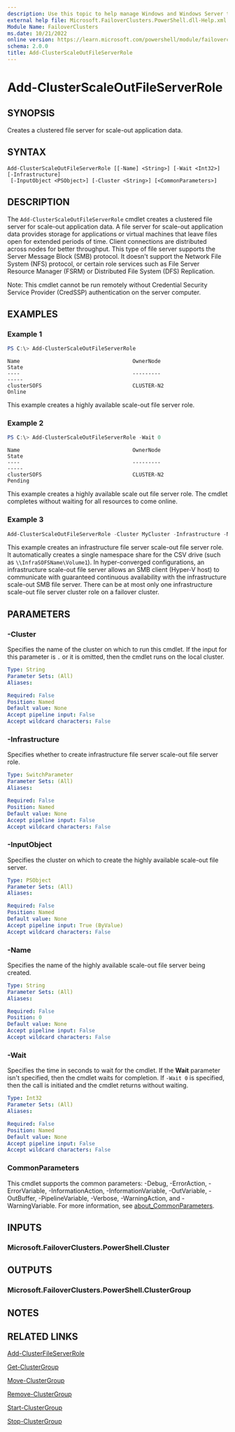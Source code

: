 ```yaml
---
description: Use this topic to help manage Windows and Windows Server technologies with Windows PowerShell.
external help file: Microsoft.FailoverClusters.PowerShell.dll-Help.xml
Module Name: FailoverClusters
ms.date: 10/21/2022
online version: https://learn.microsoft.com/powershell/module/failoverclusters/add-clusterscaleoutfileserverrole?view=windowsserver2022-ps&wt.mc_id=ps-gethelp
schema: 2.0.0
title: Add-ClusterScaleOutFileServerRole
---
```


# Add-ClusterScaleOutFileServerRole

## SYNOPSIS
Creates a clustered file server for scale-out application data.

## SYNTAX

```
Add-ClusterScaleOutFileServerRole [[-Name] <String>] [-Wait <Int32>] [-Infrastructure]
 [-InputObject <PSObject>] [-Cluster <String>] [<CommonParameters>]
```

## DESCRIPTION

The `Add-ClusterScaleOutFileServerRole` cmdlet creates a clustered file server for scale-out
application data. A file server for scale-out application data provides storage for applications or
virtual machines that leave files open for extended periods of time. Client connections are
distributed across nodes for better throughput. This type of file server supports the Server Message
Block (SMB) protocol. It doesn't support the Network File System (NFS) protocol, or certain role
services such as File Server Resource Manager (FSRM) or Distributed File System (DFS) Replication.

Note: This cmdlet cannot be run remotely without Credential Security Service Provider (CredSSP)
authentication on the server computer.

## EXAMPLES

### Example 1

```powershell
PS C:\> Add-ClusterScaleOutFileServerRole
```
```output
Name                                    OwnerNode                               State 
----                                    ---------                               ----- 
clusterSOFS                             CLUSTER-N2                              Online
```

This example creates a highly available scale-out file server role.

### Example 2

```powershell
PS C:\> Add-ClusterScaleOutFileServerRole -Wait 0
```
```output
Name                                    OwnerNode                               State 
----                                    ---------                               ----- 
clusterSOFS                             CLUSTER-N2                              Pending
```

This example creates a highly available scale out file server role. The cmdlet completes without
waiting for all resources to come online.

### Example 3

```powershell
Add-ClusterScaleOutFileServerRole -Cluster MyCluster -Infrastructure -Name InfraSOFSName
```

This example creates an infrastructure file server scale-out file server role. It automatically
creates a single namespace share for the CSV drive (such as `\\InfraSOFSName\Volume1`). In
hyper-converged configurations, an infrastructure scale-out file server allows an SMB client
(Hyper-V host) to communicate with guaranteed continuous availability with the infrastructure
scale-out SMB file server. There can be at most only one infrastructure scale-out file server
cluster role on a failover cluster.

## PARAMETERS

### -Cluster

Specifies the name of the cluster on which to run this cmdlet. If the input for this parameter is
`.` or it is omitted, then the cmdlet runs on the local cluster.

```yaml
Type: String
Parameter Sets: (All)
Aliases: 

Required: False
Position: Named
Default value: None
Accept pipeline input: False
Accept wildcard characters: False
```

### -Infrastructure

Specifies whether to create infrastructure file server scale-out file server role.

```yaml
Type: SwitchParameter
Parameter Sets: (All)
Aliases: 

Required: False
Position: Named
Default value: None
Accept pipeline input: False
Accept wildcard characters: False
```

### -InputObject

Specifies the cluster on which to create the highly available scale-out file server.

```yaml
Type: PSObject
Parameter Sets: (All)
Aliases: 

Required: False
Position: Named
Default value: None
Accept pipeline input: True (ByValue)
Accept wildcard characters: False
```

### -Name

Specifies the name of the highly available scale-out file server being created.

```yaml
Type: String
Parameter Sets: (All)
Aliases: 

Required: False
Position: 0
Default value: None
Accept pipeline input: False
Accept wildcard characters: False
```

### -Wait

Specifies the time in seconds to wait for the cmdlet. If the **Wait** parameter isn't specified,
then the cmdlet waits for completion. If `-Wait 0` is specified, then the call is initiated and the
cmdlet returns without waiting.

```yaml
Type: Int32
Parameter Sets: (All)
Aliases: 

Required: False
Position: Named
Default value: None
Accept pipeline input: False
Accept wildcard characters: False
```

### CommonParameters

This cmdlet supports the common parameters: -Debug, -ErrorAction, -ErrorVariable,
-InformationAction, -InformationVariable, -OutVariable, -OutBuffer, -PipelineVariable, -Verbose,
-WarningAction, and -WarningVariable. For more information, see
[about_CommonParameters](https://go.microsoft.com/fwlink/?LinkID=113216).

## INPUTS

### Microsoft.FailoverClusters.PowerShell.Cluster

## OUTPUTS

### Microsoft.FailoverClusters.PowerShell.ClusterGroup

## NOTES

## RELATED LINKS

[Add-ClusterFileServerRole](./Add-ClusterFileServerRole.md)

[Get-ClusterGroup](./Get-ClusterGroup.md)

[Move-ClusterGroup](./Move-ClusterGroup.md)

[Remove-ClusterGroup](./Remove-ClusterGroup.md)

[Start-ClusterGroup](./Start-ClusterGroup.md)

[Stop-ClusterGroup](./Stop-ClusterGroup.md)
